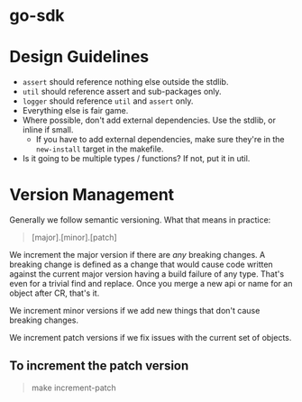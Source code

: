 go-sdk
======

# Design Guidelines

- `assert` should reference nothing else outside the stdlib.
- `util` should reference assert and sub-packages only.
- `logger` should reference `util` and `assert` only.
- Everything else is fair game.
- Where possible, don't add external dependencies. Use the stdlib, or inline if small. 
    - If you have to add external dependencies, make sure they're in the `new-install` target in the makefile.
- Is it going to be multiple types / functions? If not, put it in util.

# Version Management

Generally we follow semantic versioning. What that means in practice:

> [major].[minor].[patch]

We increment the major version if there are *any* breaking changes. A breaking change is defined as a change that would cause code written against the current major version having a build failure of any type. That's even for a trivial find and replace. Once you merge a new api or name for an object after CR, that's it.

We increment minor versions if we add new things that don't cause breaking changes. 

We increment patch versions if we fix issues with the current set of objects.

## To increment the patch version

> make increment-patch